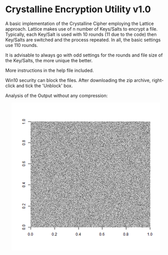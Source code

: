 # Crystalline Encryption Utility v1.0

A basic implementation of the Crystalline Cipher employing the Lattice approach.  Lattice makes use of n number of Keys/Salts to encrypt a file.  Typically, each Key/Salt is used with 10 rounds (11 due to the code) then Key/Salts are switched and the process repeated.  In all, the basic settings use 110 rounds.

It is advisable to always go with odd settings for the rounds and file size of the Key/Salts, the more unique the better.

More instructions in the help file included.

Win10 security can block the files.  After downloading the zip archive, right-click and tick the 'Unblock' box.

Analysis of the Output without any compression:

<p align="center">
  <img src="https://github.com/mmcc1/CrystallineEncryptionUtilityv1/blob/master/output.tif" title="Analysis">
</p>
